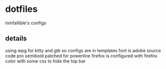 # dotfiles
ininfallible's configs
## details
using wpg for kitty and gtk so configs are in templates 
font is adobe source code pro semibold patched for powerline
firefox is configured with firefox color with some css to hide the top bar
